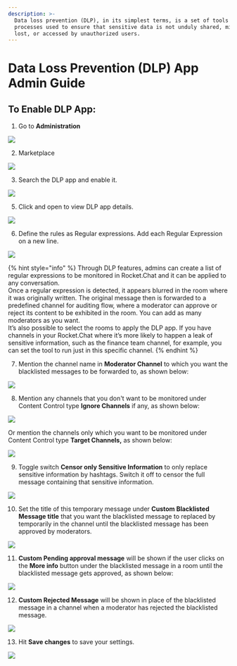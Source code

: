 ```yaml
---
description: >-
  Data loss prevention (DLP), in its simplest terms, is a set of tools and
  processes used to ensure that sensitive data is not unduly shared, misused,
  lost, or accessed by unauthorized users.
---
```


# Data Loss Prevention \(DLP\) App Admin Guide

## **To Enable DLP App:**

1. Go to **Administration** 

![](../../.gitbook/assets/image%20%28215%29.png)

2. Marketplace

![](../../.gitbook/assets/image%20%28257%29.png)

3. Search the DLP app and enable it. 

![](../../.gitbook/assets/image%20%28267%29.png)

5. Click and open to view DLP app details.

![](../../.gitbook/assets/image%20%28268%29.png)

6. Define the rules as Regular expressions. Add each Regular Expression on a new line.

![](../../.gitbook/assets/image%20%28261%29.png)

{% hint style="info" %}
Through DLP features, admins can create a list of regular expressions to be monitored in Rocket.Chat and it can be applied to any conversation.  
Once a regular expression is detected, it appears blurred in the room where it was originally written. The original message then is forwarded to a predefined channel for auditing flow, where a moderator can approve or reject its content to be exhibited in the room. You can add as many moderators as you want.  
It’s also possible to select the rooms to apply the DLP app. If you have channels in your Rocket.Chat where it’s more likely to happen a leak of sensitive information, such as the finance team channel, for example, you can set the tool to run just in this specific channel.
{% endhint %}

7. Mention the channel name in **Moderator Channel** to which you want the blacklisted messages to be forwarded to, as shown below:

![](../../.gitbook/assets/image%20%28260%29.png)

8. Mention any channels that you don't want to be monitored under Content Control type **Ignore Channels** if any, as shown below:

![](../../.gitbook/assets/image%20%28266%29.png)

Or mention the channels only which you want to be monitored under Content Control type **Target Channels,** as shown below:

![](../../.gitbook/assets/image%20%28263%29.png)

9. Toggle switch **Censor only Sensitive Information** to only replace sensitive information by hashtags. Switch it off to censor the full message containing that sensitive information. 

![](../../.gitbook/assets/image%20%28262%29.png)

10. Set the title of this temporary message under **Custom Blacklisted Message title** that you want the blacklisted message to replaced by temporarily in the channel until the blacklisted message has been approved by moderators.

![](../../.gitbook/assets/image%20%28269%29%20%281%29.png)

11. **Custom Pending approval message** will be shown if the user clicks on the  **More info** button under the  blacklisted message in a room until the blacklisted message gets approved, as shown below:

![](../../.gitbook/assets/image%20%28272%29.png)

12. **Custom Rejected Message** will be shown in place of the blacklisted message in a channel when a moderator has rejected the blacklisted message.

![](../../.gitbook/assets/image%20%28271%29.png)

13. Hit **Save changes** to save your settings.

![](../../.gitbook/assets/image%20%28264%29.png)



